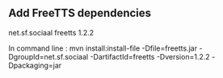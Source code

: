

Add FreeTTS dependencies
------------------------
<!-- https://mvnrepository.com/artifact/net.sf.sociaal/freetts -->
<dependency>
    <groupId>net.sf.sociaal</groupId>
    <artifactId>freetts</artifactId>
    <version>1.2.2</version>
</dependency>

In command line :
mvn install:install-file -Dfile=freetts.jar -DgroupId=net.sf.sociaal -DartifactId=freetts -Dversion=1.2.2 -Dpackaging=jar
